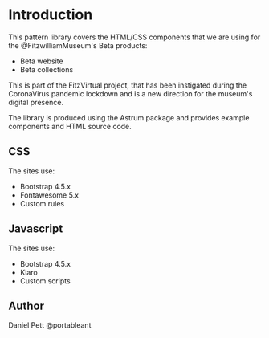 # Introduction

This pattern library covers the HTML/CSS components that we are using for
the @FitzwilliamMuseum's Beta products:

* Beta website
* Beta collections

This is part of the FitzVirtual project, that has been instigated during the
CoronaVirus pandemic lockdown and is a new direction for the museum's digital presence.

The library is produced using the Astrum package and provides example components and HTML source code.

## CSS

The sites use:

* Bootstrap 4.5.x
* Fontawesome 5.x
* Custom rules

## Javascript

The sites use:

* Bootstrap 4.5.x
* Klaro
* Custom scripts

## Author

Daniel Pett @portableant
